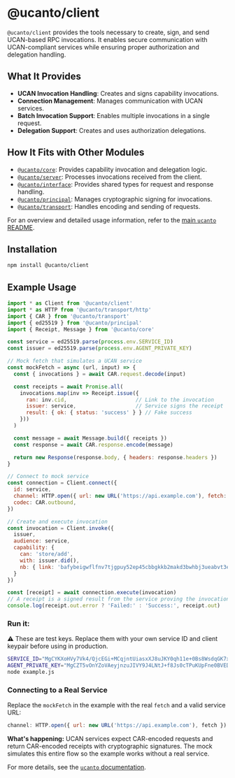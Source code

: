 # @ucanto/client

`@ucanto/client` provides the tools necessary to create, sign, and send UCAN-based RPC invocations. It enables secure communication with UCAN-compliant services while ensuring proper authorization and delegation handling.

## What It Provides
- **UCAN Invocation Handling**: Creates and signs capability invocations.
- **Connection Management**: Manages communication with UCAN services.
- **Batch Invocation Support**: Enables multiple invocations in a single request.
- **Delegation Support**: Creates and uses authorization delegations.

## How It Fits with Other Modules
- [`@ucanto/core`](../core/README.md): Provides capability invocation and delegation logic.
- [`@ucanto/server`](../server/README.md): Processes invocations received from the client.
- [`@ucanto/interface`](../interface/README.md): Provides shared types for request and response handling.
- [`@ucanto/principal`](../principal/README.md): Manages cryptographic signing for invocations.
- [`@ucanto/transport`](../transport/README.md): Handles encoding and sending of requests.

For an overview and detailed usage information, refer to the [main `ucanto` README](../../Readme.md).

## Installation
```sh
npm install @ucanto/client
```

## Example Usage
```js
import * as Client from '@ucanto/client'
import * as HTTP from '@ucanto/transport/http'
import { CAR } from '@ucanto/transport'
import { ed25519 } from '@ucanto/principal'
import { Receipt, Message } from '@ucanto/core'

const service = ed25519.parse(process.env.SERVICE_ID)
const issuer = ed25519.parse(process.env.AGENT_PRIVATE_KEY)

// Mock fetch that simulates a UCAN service
const mockFetch = async (url, input) => {
  const { invocations } = await CAR.request.decode(input)

  const receipts = await Promise.all(
    invocations.map(inv => Receipt.issue({
      ran: inv.cid,                      // Link to the invocation
      issuer: service,                   // Service signs the receipt
      result: { ok: { status: 'success' } } // Fake success
    }))
  )

  const message = await Message.build({ receipts })
  const response = await CAR.response.encode(message)

  return new Response(response.body, { headers: response.headers })
}

// Connect to mock service
const connection = Client.connect({
  id: service,
  channel: HTTP.open({ url: new URL('https://api.example.com'), fetch: mockFetch }),
  codec: CAR.outbound,
})

// Create and execute invocation
const invocation = Client.invoke({
  issuer,
  audience: service,
  capability: {
    can: 'store/add',
    with: issuer.did(),
    nb: { link: 'bafybeigwflfnv7tjgpuy52ep45cbbgkkb2makd3bwhbj3ueabvt3eq43ca' } 
  }
})

const [receipt] = await connection.execute(invocation) 
// A receipt is a signed result from the service proving the invocation was processed.
console.log(receipt.out.error ? 'Failed:' : 'Success:', receipt.out)
```

### Run it:

⚠️ These are test keys. Replace them with your own service ID and client keypair before using in production.

```bash
SERVICE_ID="MgCYKXoHVy7Vk4/QjcEGi+MCqjntUiasxXJ8uJKY0qh11e+0Bs8WsdqGK7xothgrDzzWD0ME7ynPjz2okXDh8537lId8=" \
AGENT_PRIVATE_KEY="MgCZT5vOnYZoVAeyjnzuJIVY9J4LNtJ+f8Js0cTPuKUpFne0BVEDJjEu6quFIU8yp91/TY/+MYK8GvlKoTDnqOCovCVM=" \
node example.js
```


### Connecting to a Real Service

Replace the `mockFetch` in the example with the real `fetch` and a valid service URL:

```js
channel: HTTP.open({ url: new URL('https://api.example.com'), fetch })
```

**What's happening:** UCAN services expect CAR-encoded requests and return CAR-encoded receipts with cryptographic signatures. The mock simulates this entire flow so the example works without a real service.

For more details, see the [`ucanto` documentation](https://github.com/storacha/ucanto).